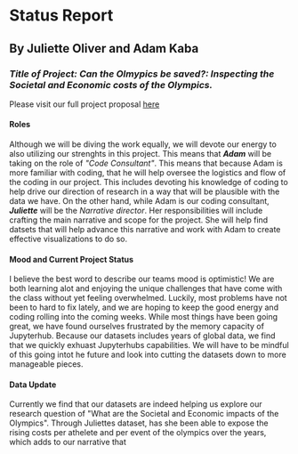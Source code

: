 # __Status Report__ 
## By Juliette Oliver and Adam Kaba
### *__Title of Project: Can the Olmypics be saved?: Inspecting the Societal and Economic costs of the Olympics.__*
Please visit our full project proposal [here](https://github.com/jujubee413/DH140_group_project)
#### Roles
Although we will be diving the work equally, we will devote our energy to also utilizing our strenghts in this project.
This means that __*Adam*__ will be taking on the role of _"Code Consultant"_. This means that because Adam is more familiar with coding, that he will help oversee the logistics and flow of the coding in our project. This includes devoting his knowledge of coding to help drive our direction
of research in a way that will be plausible with the data we have.
On the other hand, while Adam is our coding consultant, __*Juliette*__ will be the _Narrative director_. Her responsibilities will include crafting the main narrative and scope for the project. She will help find datsets
that will help advance this narrative and work with Adam to create effective visualizations to do so.
#### Mood and Current Project Status
I believe the best word to describe our teams mood is optimistic! We are both learning alot and enjoying the unique challenges that have come with the class without yet feeling overwhelmed.
Luckily, most problems have not been to hard to fix lately, and we are hoping to keep the good energy and coding rolling into the coming weeks.
While most things have been going great, we have found ourselves frustrated by the memory capacity of Jupyterhub. Because our datasets includes years of global data, we find that we quickly exhuast Jupyterhubs capabilities. We will have to be mindful of this going intot he future and look into cutting the datasets down to more manageable pieces.
#### Data Update
Currently we find that our datasets are indeed helping us explore our research question of "What are the Societal and Economic impacts of the Olympics". Through Juliettes dataset, has she
been able to expose the rising costs per athelete and per event of the olympics over the years, which adds to our narrative that 

